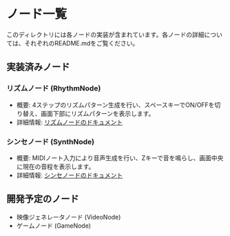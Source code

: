 # ノード一覧

このディレクトリには各ノードの実装が含まれています。各ノードの詳細については、それぞれのREADME.mdをご覧ください。

## 実装済みノード

### リズムノード (RhythmNode)
- 概要: 4ステップのリズムパターン生成を行い、スペースキーでON/OFFを切り替え、画面下部にリズムパターンを表示します。
- 詳細情報: [リズムノードのドキュメント](./0001_rhythm/README.md)

### シンセノード (SynthNode)
- 概要: MIDIノート入力により音声生成を行い、Zキーで音を鳴らし、画面中央に現在の音程を表示します。
- 詳細情報: [シンセノードのドキュメント](./_0002_synth/README.md)

## 開発予定のノード

- 映像ジェネレータノード (VideoNode)
- ゲームノード (GameNode)
